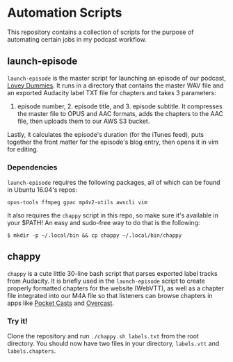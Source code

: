 # Automation Scripts
This repository contains a collection of scripts for the purpose of automating 
certain jobs in my podcast workflow.

## launch-episode
`launch-episode` is the master script for launching an episode of our podcast, 
[Lovey Dummies][ld]. It runs in a directory that contains the master WAV file 
and an exported Audacity label TXT file for chapters and takes 3 parameters: 
1. episode number, 2. episode title, and 3. episode subtitle. It compresses the 
master file to OPUS and AAC formats, adds the chapters to the AAC file, then 
uploads them to our AWS S3 bucket.

Lastly, it calculates the episode's duration (for the iTunes feed), puts 
together the front matter for the episode's blog entry, then opens it in vim for 
editing.

### Dependencies
`launch-episode` requires the following packages, all of which can be found in 
Ubuntu 16.04's repos:

    opus-tools ffmpeg gpac mp4v2-utils awscli vim

It also requires the `chappy` script in this repo, so make sure it's available 
in your $PATH! An easy and sudo-free way to do that is the following:

    $ mkdir -p ~/.local/bin && cp chappy ~/.local/bin/chappy

## chappy
`chappy` is a cute little 30-line bash script that parses exported label tracks 
from Audacity. It is briefly used in the `launch-episode` script to create 
properly formatted chapters for the website (WebVTT), as well as a chapter file 
integrated into our M4A file so that listeners can browse chapters in apps like 
[Pocket Casts][pc] and [Overcast][oc].

### Try it!
Clone the repository and run `./chappy.sh labels.txt` from the root directory. 
You should now have two files in your directory, `labels.vtt` and 
`labels.chapters`.

[ld]: http://loveydummies.com "A podcast about relationships"
[pc]: http://www.shiftyjelly.com/android/pocketcasts
[oc]: https://overcast.fm
